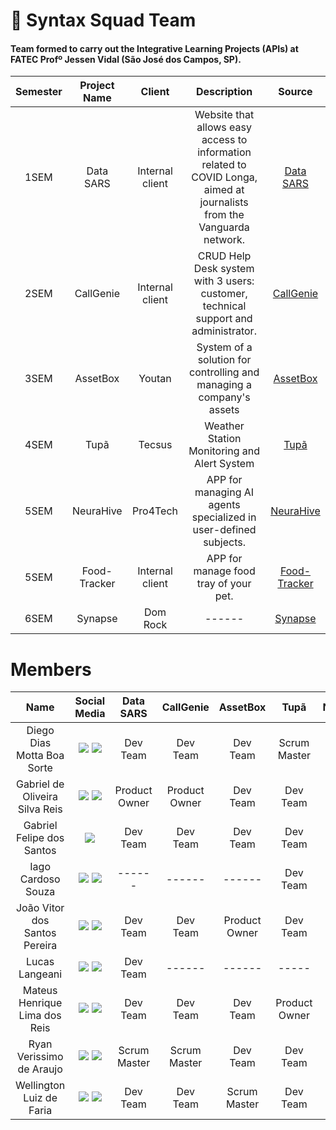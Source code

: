# 👥 Syntax Squad Team 
#### Team formed to carry out the Integrative Learning Projects (APIs) at FATEC Profº Jessen Vidal (São José dos Campos, SP).

|    Semester    |    Project Name      |                           Client                         |                           Description                         |  Source  |
| :----------: | :-----------: | :----------------------------------------------------------: | :----------------------------------------------------------: | :------------------:|
|  1SEM | Data SARS  | Internal client | Website that allows easy access to information related to COVID Longa, aimed at journalists from the Vanguarda network. | [Data SARS](https://github.com/Grupo-Syntax-Squad/API)
|  2SEM | CallGenie  | Internal client | CRUD Help Desk system with 3 users: customer, technical support and administrator. | [CallGenie](https://github.com/Grupo-Syntax-Squad/CallGenie) |
|  3SEM | AssetBox | Youtan | System of a solution for controlling and managing a company's assets | [AssetBox](https://github.com/Grupo-Syntax-Squad/AssetBox) |
|  4SEM | Tupã | Tecsus | Weather Station Monitoring and Alert System | [Tupã](https://github.com/Grupo-Syntax-Squad/Tupan) |
|  5SEM | NeuraHive | Pro4Tech | APP for managing AI agents specialized in user-defined subjects. | [NeuraHive](https://github.com/Grupo-Syntax-Squad/neurahive) |
|  5SEM | Food-Tracker | Internal client | APP for manage food tray of your pet. | [Food-Tracker](https://github.com/Grupo-Syntax-Squad/food-tracker) |
|  6SEM | Synapse | Dom Rock |  ------ | [Synapse](https://github.com/Grupo-Syntax-Squad/synapse) |



# Members
|      Name      |                           Social Media                             |                 Data SARS                   |      CallGenie     |   AssetBox  | Tupã | NeuraHive |  Food-Tracker | Synapse |
| :--------------: | :----------------------------------------------------------: | :---------------------------------------------: | :----------------: | :-----------: | :-----------: | :---------: | :---------: | :-------: |
| Diego Dias Motta Boa Sorte  | <a href="https://github.com/diegoboasorte"><img src="https://img.shields.io/badge/GitHub-100000?style=for-the-badge&logo=github&logoColor=white"></a> <a href="https://www.linkedin.com/in/diegoboasorte"><img src="https://img.shields.io/badge/LinkedIn-0077B5?style=for-the-badge&logo=linkedin&logoColor=white"></a> | Dev Team | Dev Team | Dev Team | Scrum Master | ---- | ---- | ---- |
|  Gabriel de Oliveira Silva Reis  | <a href="https://github.com/b4hia"><img src="https://img.shields.io/badge/GitHub-100000?style=for-the-badge&logo=github&logoColor=white"></a> <a href="https://www.linkedin.com/in/b4hia"><img src="https://img.shields.io/badge/LinkedIn-0077B5?style=for-the-badge&logo=linkedin&logoColor=white"></a> | Product Owner | Product Owner | Dev Team | Dev Team | Scrum Master | Dev Team | Scrum Master |
| Gabriel Felipe dos Santos  | <a href="https://github.com/gabrielfsantos99"><img src="https://img.shields.io/badge/GitHub-100000?style=for-the-badge&logo=github&logoColor=white"></a> | Dev Team | Dev Team | Dev Team | Dev Team | ---- | ---- | ---- |
| Iago Cardoso Souza  | <a href="https://github.com/iagocpv"><img src="https://img.shields.io/badge/GitHub-100000?style=for-the-badge&logo=github&logoColor=white"></a> <a href="https://www.linkedin.com/in/iago-cardoso-315955194/"><img src="https://img.shields.io/badge/LinkedIn-0077B5?style=for-the-badge&logo=linkedin&logoColor=white"></a> | ------ | ------ | ------ |Dev Team | Dev Team | Dev Team | Dev Team |
| João Vitor dos Santos Pereira  | <a href="https://github.com/JaovitoP"><img src="https://img.shields.io/badge/GitHub-100000?style=for-the-badge&logo=github&logoColor=white"></a> <a href="https://www.linkedin.com/in/joaopereira18/"><img src="https://img.shields.io/badge/LinkedIn-0077B5?style=for-the-badge&logo=linkedin&logoColor=white"></a> | Dev Team | Dev Team | Product Owner |Dev Team | Dev Team | Dev Team | Dev Team |
| Lucas Langeani                 | <a href="https://github.com/langeanith"><img src="https://img.shields.io/badge/GitHub-100000?style=for-the-badge&logo=github&logoColor=white"></a> <a href="https://br.linkedin.com/in/lucaslangeani"><img src="https://img.shields.io/badge/LinkedIn-0077B5?style=for-the-badge&logo=linkedin&logoColor=white"></a> | Dev Team | ------ | ------ | ----- | ----- | ----- | ----- |
| Mateus Henrique Lima dos Reis | <a href="https://github.com/mhlreis"><img src="https://img.shields.io/badge/GitHub-100000?style=for-the-badge&logo=github&logoColor=white"></a> <a href="https://br.linkedin.com/in/mhlreis"><img src="https://img.shields.io/badge/LinkedIn-0077B5?style=for-the-badge&logo=linkedin&logoColor=white"></a> | Dev Team | Dev Team | Dev Team | Product Owner | ----- | ----- | ----- |
|  Ryan Verissimo de Araujo    | <a href="https://github.com/ryandaraujo"><img src="https://img.shields.io/badge/GitHub-100000?style=for-the-badge&logo=github&logoColor=white"></a> <a href="https://www.linkedin.com/in/ryan-verissimo-de-araujo-910925239/"><img src="https://img.shields.io/badge/LinkedIn-0077B5?style=for-the-badge&logo=linkedin&logoColor=white"></a> | Scrum Master | Scrum Master | Dev Team |Dev Team | Product Owner | Dev Team | Dev Team |
| Wellington Luiz de Faria   | <a href="https://github.com/WellingtonLFaria"><img src="https://img.shields.io/badge/GitHub-100000?style=for-the-badge&logo=github&logoColor=white"></a> <a href="https://br.linkedin.com/in/wellington-luiz-de-faria-92007425b"><img src="https://img.shields.io/badge/LinkedIn-0077B5?style=for-the-badge&logo=linkedin&logoColor=white"></a> | Dev Team | Dev Team | Scrum Master | Dev Team | Dev Team | Dev Team | Product Owner |
